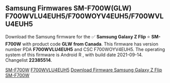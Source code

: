 <h2>Samsung Firmwares SM-F700W(GLW) F700WVLU4EUH5/F700WOYV4EUH5/F700WVLU4EUH5</h2>
Download the Samsung firmware for the ✅ <strong>Samsung Galaxy Z Flip </strong> ⭐ <strong>SM-F700W</strong> with product code <strong>GLW</strong> <strong> from Canada</strong>. This firmware has version number PDA <strong>F700WVLU4EUH5</strong> and CSC F700WOYV4EUH5. The operating system of this firmware is Android R , with build date 2021-09-14. Changelist <strong>22385514</strong>.


[SM-F700W](https://samfirm.shop/samsung/model/SM-F700W)
[F700WVLU4EUH5](https://samfirm.shop/samsung/pda/F700WVLU4EUH5)
[Download Firmware Samsung Galaxy Z Flip SM-F700W](https://samfirm.shop/samsung/firmware/455679)
